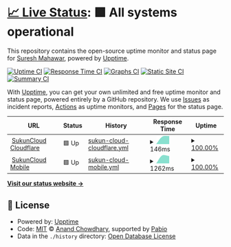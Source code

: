 # [📈 Live Status](https://status.sukuncloud.com): <!--live status--> **🟩 All systems operational**

This repository contains the open-source uptime monitor and status page for [Suresh Mahawar](https://www.sukuncloud.com), powered by [Upptime](https://github.com/upptime/upptime).

[![Uptime CI](https://github.com/suresh-mahawar/uptime/workflows/Uptime%20CI/badge.svg)](https://github.com/suresh-mahawar/uptime/actions?query=workflow%3A%22Uptime+CI%22)
[![Response Time CI](https://github.com/suresh-mahawar/uptime/workflows/Response%20Time%20CI/badge.svg)](https://github.com/suresh-mahawar/uptime/actions?query=workflow%3A%22Response+Time+CI%22)
[![Graphs CI](https://github.com/suresh-mahawar/uptime/workflows/Graphs%20CI/badge.svg)](https://github.com/suresh-mahawar/uptime/actions?query=workflow%3A%22Graphs+CI%22)
[![Static Site CI](https://github.com/suresh-mahawar/uptime/workflows/Static%20Site%20CI/badge.svg)](https://github.com/suresh-mahawar/uptime/actions?query=workflow%3A%22Static+Site+CI%22)
[![Summary CI](https://github.com/suresh-mahawar/uptime/workflows/Summary%20CI/badge.svg)](https://github.com/suresh-mahawar/uptime/actions?query=workflow%3A%22Summary+CI%22)

With [Upptime](https://upptime.js.org), you can get your own unlimited and free uptime monitor and status page, powered entirely by a GitHub repository. We use [Issues](https://github.com/suresh-mahawar/uptime/issues) as incident reports, [Actions](https://github.com/suresh-mahawar/uptime/actions) as uptime monitors, and [Pages](https://status.sukuncloud.com) for the status page.

<!--start: status pages-->
<!-- This summary is generated by Upptime (https://github.com/upptime/upptime) -->
<!-- Do not edit this manually, your changes will be overwritten -->
<!-- prettier-ignore -->
| URL | Status | History | Response Time | Uptime |
| --- | ------ | ------- | ------------- | ------ |
| <img alt="" src="https://icons.duckduckgo.com/ip3/sukuncloud.com.ico" height="13"> [SukunCloud Cloudflare](https://sukuncloud.com) | 🟩 Up | [sukun-cloud-cloudflare.yml](https://github.com/suresh-mahawar/uptime/commits/HEAD/history/sukun-cloud-cloudflare.yml) | <details><summary><img alt="Response time graph" src="./graphs/sukun-cloud-cloudflare/response-time-week.png" height="20"> 146ms</summary><br><a href="https://status.sukuncloud.com/history/sukun-cloud-cloudflare"><img alt="Response time 146" src="https://img.shields.io/endpoint?url=https%3A%2F%2Fraw.githubusercontent.com%2Fsuresh-mahawar%2Fuptime%2FHEAD%2Fapi%2Fsukun-cloud-cloudflare%2Fresponse-time.json"></a><br><a href="https://status.sukuncloud.com/history/sukun-cloud-cloudflare"><img alt="24-hour response time 146" src="https://img.shields.io/endpoint?url=https%3A%2F%2Fraw.githubusercontent.com%2Fsuresh-mahawar%2Fuptime%2FHEAD%2Fapi%2Fsukun-cloud-cloudflare%2Fresponse-time-day.json"></a><br><a href="https://status.sukuncloud.com/history/sukun-cloud-cloudflare"><img alt="7-day response time 146" src="https://img.shields.io/endpoint?url=https%3A%2F%2Fraw.githubusercontent.com%2Fsuresh-mahawar%2Fuptime%2FHEAD%2Fapi%2Fsukun-cloud-cloudflare%2Fresponse-time-week.json"></a><br><a href="https://status.sukuncloud.com/history/sukun-cloud-cloudflare"><img alt="30-day response time 146" src="https://img.shields.io/endpoint?url=https%3A%2F%2Fraw.githubusercontent.com%2Fsuresh-mahawar%2Fuptime%2FHEAD%2Fapi%2Fsukun-cloud-cloudflare%2Fresponse-time-month.json"></a><br><a href="https://status.sukuncloud.com/history/sukun-cloud-cloudflare"><img alt="1-year response time 146" src="https://img.shields.io/endpoint?url=https%3A%2F%2Fraw.githubusercontent.com%2Fsuresh-mahawar%2Fuptime%2FHEAD%2Fapi%2Fsukun-cloud-cloudflare%2Fresponse-time-year.json"></a></details> | <details><summary><a href="https://status.sukuncloud.com/history/sukun-cloud-cloudflare">100.00%</a></summary><a href="https://status.sukuncloud.com/history/sukun-cloud-cloudflare"><img alt="All-time uptime 100.00%" src="https://img.shields.io/endpoint?url=https%3A%2F%2Fraw.githubusercontent.com%2Fsuresh-mahawar%2Fuptime%2FHEAD%2Fapi%2Fsukun-cloud-cloudflare%2Fuptime.json"></a><br><a href="https://status.sukuncloud.com/history/sukun-cloud-cloudflare"><img alt="24-hour uptime 100.00%" src="https://img.shields.io/endpoint?url=https%3A%2F%2Fraw.githubusercontent.com%2Fsuresh-mahawar%2Fuptime%2FHEAD%2Fapi%2Fsukun-cloud-cloudflare%2Fuptime-day.json"></a><br><a href="https://status.sukuncloud.com/history/sukun-cloud-cloudflare"><img alt="7-day uptime 100.00%" src="https://img.shields.io/endpoint?url=https%3A%2F%2Fraw.githubusercontent.com%2Fsuresh-mahawar%2Fuptime%2FHEAD%2Fapi%2Fsukun-cloud-cloudflare%2Fuptime-week.json"></a><br><a href="https://status.sukuncloud.com/history/sukun-cloud-cloudflare"><img alt="30-day uptime 100.00%" src="https://img.shields.io/endpoint?url=https%3A%2F%2Fraw.githubusercontent.com%2Fsuresh-mahawar%2Fuptime%2FHEAD%2Fapi%2Fsukun-cloud-cloudflare%2Fuptime-month.json"></a><br><a href="https://status.sukuncloud.com/history/sukun-cloud-cloudflare"><img alt="1-year uptime 100.00%" src="https://img.shields.io/endpoint?url=https%3A%2F%2Fraw.githubusercontent.com%2Fsuresh-mahawar%2Fuptime%2FHEAD%2Fapi%2Fsukun-cloud-cloudflare%2Fuptime-year.json"></a></details>
| <img alt="" src="https://icons.duckduckgo.com/ip3/test.sukuncloud.com.ico" height="13"> [SukunCloud Mobile](https://test.sukuncloud.com) | 🟩 Up | [sukun-cloud-mobile.yml](https://github.com/suresh-mahawar/uptime/commits/HEAD/history/sukun-cloud-mobile.yml) | <details><summary><img alt="Response time graph" src="./graphs/sukun-cloud-mobile/response-time-week.png" height="20"> 1262ms</summary><br><a href="https://status.sukuncloud.com/history/sukun-cloud-mobile"><img alt="Response time 1262" src="https://img.shields.io/endpoint?url=https%3A%2F%2Fraw.githubusercontent.com%2Fsuresh-mahawar%2Fuptime%2FHEAD%2Fapi%2Fsukun-cloud-mobile%2Fresponse-time.json"></a><br><a href="https://status.sukuncloud.com/history/sukun-cloud-mobile"><img alt="24-hour response time 1262" src="https://img.shields.io/endpoint?url=https%3A%2F%2Fraw.githubusercontent.com%2Fsuresh-mahawar%2Fuptime%2FHEAD%2Fapi%2Fsukun-cloud-mobile%2Fresponse-time-day.json"></a><br><a href="https://status.sukuncloud.com/history/sukun-cloud-mobile"><img alt="7-day response time 1262" src="https://img.shields.io/endpoint?url=https%3A%2F%2Fraw.githubusercontent.com%2Fsuresh-mahawar%2Fuptime%2FHEAD%2Fapi%2Fsukun-cloud-mobile%2Fresponse-time-week.json"></a><br><a href="https://status.sukuncloud.com/history/sukun-cloud-mobile"><img alt="30-day response time 1262" src="https://img.shields.io/endpoint?url=https%3A%2F%2Fraw.githubusercontent.com%2Fsuresh-mahawar%2Fuptime%2FHEAD%2Fapi%2Fsukun-cloud-mobile%2Fresponse-time-month.json"></a><br><a href="https://status.sukuncloud.com/history/sukun-cloud-mobile"><img alt="1-year response time 1262" src="https://img.shields.io/endpoint?url=https%3A%2F%2Fraw.githubusercontent.com%2Fsuresh-mahawar%2Fuptime%2FHEAD%2Fapi%2Fsukun-cloud-mobile%2Fresponse-time-year.json"></a></details> | <details><summary><a href="https://status.sukuncloud.com/history/sukun-cloud-mobile">100.00%</a></summary><a href="https://status.sukuncloud.com/history/sukun-cloud-mobile"><img alt="All-time uptime 100.00%" src="https://img.shields.io/endpoint?url=https%3A%2F%2Fraw.githubusercontent.com%2Fsuresh-mahawar%2Fuptime%2FHEAD%2Fapi%2Fsukun-cloud-mobile%2Fuptime.json"></a><br><a href="https://status.sukuncloud.com/history/sukun-cloud-mobile"><img alt="24-hour uptime 100.00%" src="https://img.shields.io/endpoint?url=https%3A%2F%2Fraw.githubusercontent.com%2Fsuresh-mahawar%2Fuptime%2FHEAD%2Fapi%2Fsukun-cloud-mobile%2Fuptime-day.json"></a><br><a href="https://status.sukuncloud.com/history/sukun-cloud-mobile"><img alt="7-day uptime 100.00%" src="https://img.shields.io/endpoint?url=https%3A%2F%2Fraw.githubusercontent.com%2Fsuresh-mahawar%2Fuptime%2FHEAD%2Fapi%2Fsukun-cloud-mobile%2Fuptime-week.json"></a><br><a href="https://status.sukuncloud.com/history/sukun-cloud-mobile"><img alt="30-day uptime 100.00%" src="https://img.shields.io/endpoint?url=https%3A%2F%2Fraw.githubusercontent.com%2Fsuresh-mahawar%2Fuptime%2FHEAD%2Fapi%2Fsukun-cloud-mobile%2Fuptime-month.json"></a><br><a href="https://status.sukuncloud.com/history/sukun-cloud-mobile"><img alt="1-year uptime 100.00%" src="https://img.shields.io/endpoint?url=https%3A%2F%2Fraw.githubusercontent.com%2Fsuresh-mahawar%2Fuptime%2FHEAD%2Fapi%2Fsukun-cloud-mobile%2Fuptime-year.json"></a></details>

<!--end: status pages-->

[**Visit our status website →**](https://status.sukuncloud.com)

## 📄 License

- Powered by: [Upptime](https://github.com/upptime/upptime)
- Code: [MIT](./LICENSE) © [Anand Chowdhary](https://anandchowdhary.com), supported by [Pabio](https://pabio.com)
- Data in the `./history` directory: [Open Database License](https://opendatacommons.org/licenses/odbl/1-0/)
